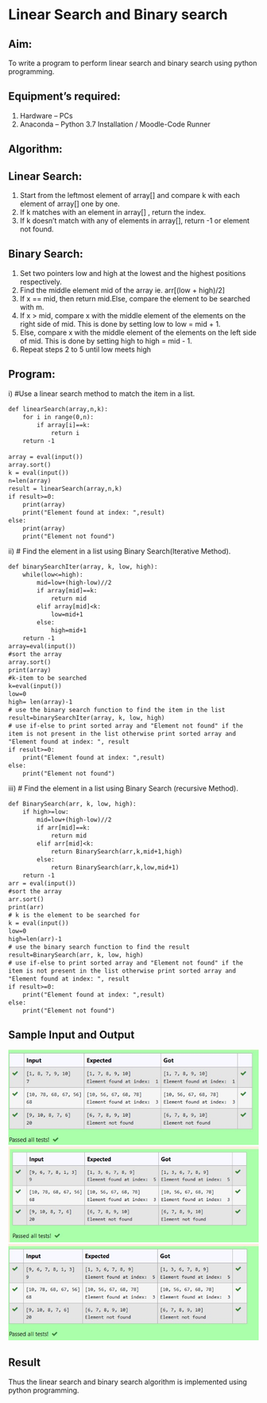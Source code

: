 # Linear Search and Binary search
## Aim:
To write a program to perform linear search and binary search using python programming.
## Equipment’s required:
1.	Hardware – PCs
2.	Anaconda – Python 3.7 Installation / Moodle-Code Runner
## Algorithm:
## Linear Search:
1.	Start from the leftmost element of array[] and compare k with each element of array[] one by one.
2.	If k matches with an element in array[] , return the index.
3.	If k doesn’t match with any of elements in array[], return -1 or element not found.
## Binary Search:
1.	Set two pointers low and high at the lowest and the highest positions respectively.
2.	Find the middle element mid of the array ie. arr[(low + high)/2]
3.	If x == mid, then return mid.Else, compare the element to be searched with m.
4.	If x > mid, compare x with the middle element of the elements on the right side of mid. This is done by setting low to low = mid + 1.
5.	Else, compare x with the middle element of the elements on the left side of mid. This is done by setting high to high = mid - 1.
6.	Repeat steps 2 to 5 until low meets high
## Program:
i)	#Use a linear search method to match the item in a list.
```
def linearSearch(array,n,k):
    for i in range(0,n):
        if array[i]==k:
            return i
    return -1
    
array = eval(input())
array.sort()
k = eval(input())
n=len(array)
result = linearSearch(array,n,k) 
if result>=0:
    print(array)
    print("Element found at index: ",result)
else:
    print(array)
    print("Element not found")
```
ii)	# Find the element in a list using Binary Search(Iterative Method).
```
def binarySearchIter(array, k, low, high):
    while(low<=high):
        mid=low+(high-low)//2
        if array[mid]==k:
            return mid
        elif array[mid]<k:
            low=mid+1
        else:
            high=mid+1
    return -1
array=eval(input())
#sort the array
array.sort()
print(array)
#k-item to be searched
k=eval(input()) 
low=0
high= len(array)-1
# use the binary search function to find the item in the list
result=binarySearchIter(array, k, low, high)
# use if-else to print sorted array and "Element not found" if the item is not present in the list otherwise print sorted array and "Element found at index: ", result
if result>=0:
    print("Element found at index: ",result)
else:
    print("Element not found")
```
iii)	# Find the element in a list using Binary Search (recursive Method).
```
def BinarySearch(arr, k, low, high):
    if high>=low:
        mid=low+(high-low)//2
        if arr[mid]==k:
            return mid
        elif arr[mid]<k:
            return BinarySearch(arr,k,mid+1,high)
        else:
            return BinarySearch(arr,k,low,mid+1)
    return -1
arr = eval(input())
#sort the array
arr.sort()
print(arr)
# k is the element to be searched for
k = eval(input()) 
low=0
high=len(arr)-1
# use the binary search function to find the result
result=BinarySearch(arr, k, low, high)
# use if-else to print sorted array and "Element not found" if the item is not present in the list otherwise print sorted array and "Element found at index: ", result
if result>=0:
    print("Element found at index: ",result)
else:
    print("Element not found")
```
## Sample Input and Output

![githublogo](naga1.jpg)
![githublogo](naga2.jpg)
![githublogo](naga3.jpg)

## Result
Thus the linear search and binary search algorithm is implemented using python programming.